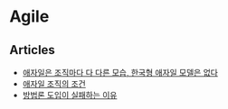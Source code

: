 # Agile

## Articles

- [애자일은 조직마다 다 다른 모습, 한국형 애자일 모델은 없다](https://dbr.donga.com/article/view/1101/article_no/7777/ac/special)
- [애자일 조직의 조건](https://hrbulletin.net/agile/%ec%95%a0%ec%9e%90%ec%9d%bc-%ec%a1%b0%ec%a7%81%ec%9d%98-%ec%a1%b0%ea%b1%b4/)
- [방법론 도입이 실패하는 이유](http://agile.egloos.com/5906079)
